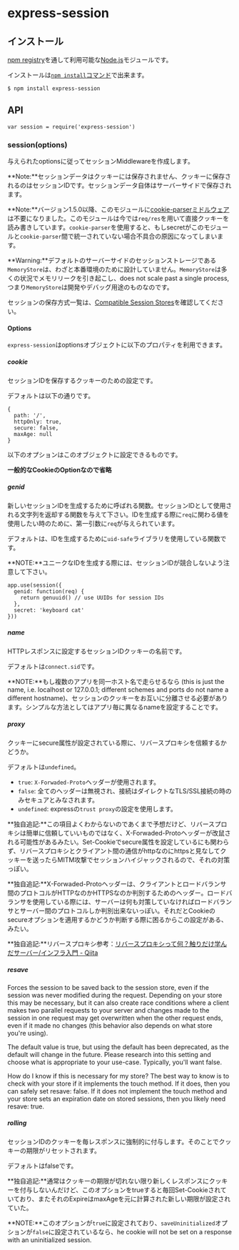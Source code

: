 # express-session

## インストール

[npm registry](https://www.npmjs.com/)を通して利用可能な[Node.js](https://nodejs.org/en/)モジュールです。

インストールは[`npm install`コマンド](https://docs.npmjs.com/getting-started/installing-npm-packages-locally)で出来ます。

```
$ npm install express-session
```

## API

```
var session = require('express-session')
```

### session(options)

与えられたoptionsに従ってセッションMiddlewareを作成します。

**Note:**セッションデータはクッキーには保存されません、クッキーに保存されるのはセッションIDです。セッションデータ自体はサーバーサイドで保存されます。

**Note:**バージョン1.5.0以降、このモジュールに[cookie-parserミドルウェア](https://www.npmjs.com/package/cookie-parser)は不要になりました。このモジュールは今では`req/res`を用いて直接クッキーを読み書きしています。`cookie-parser`を使用すると、もしsecretがこのモジュールと`cookie-parser`間で統一されていない場合不具合の原因になってしまいます。

**Warning:**デフォルトのサーバーサイドのセッションストレージである`MemoryStore`は、わざと本番環境のために設計していません。`MemoryStore`は多くの状況でメモリリークを引き起こし、does not scale past a single process,つまり`MemoryStore`は開発やデバッグ用途のものなのです。

セッションの保存方式一覧は、[Compatible Session Stores](https://www.npmjs.com/package/express-session#compatible-session-stores)を確認してください。

#### Options

`express-session`はoptionsオブジェクトに以下のプロパティを利用できます。

##### cookie

セッションIDを保存するクッキーのための設定です。

デフォルトは以下の通りです。

```
{
  path: '/',
  httpOnly: true,
  secure: false,
  maxAge: null
}
```

以下のオプションはこのオブジェクトに設定できるものです。

**一般的なCookieのOptionなので省略**

##### genid

新しいセッションIDを生成するために呼ばれる関数。セッションIDとして使用される文字列を返却する関数を与えて下さい。IDを生成する際に`req`に関わる値を使用したい時のために、第一引数に`req`が与えられています。

デフォルトは、IDを生成するために`uid-safe`ライブラリを使用している関数です。

**NOTE:**ユニークなIDを生成する際には、セッションIDが競合しないよう注意して下さい。

```
app.use(session({
  genid: function(req) {
    return genuuid() // use UUIDs for session IDs
  },
  secret: 'keyboard cat'
}))
```

##### name

HTTPレスポンスに設定するセッションIDクッキーの名前です。

デフォルトは`connect.sid`です。

**NOTE:**もし複数のアプリを同一ホスト名で走らせるなら (this is just the name, i.e. localhost or 127.0.0.1; different schemes and ports do not name a different hostname)、セッションのクッキーをお互いに分離させる必要があります。シンプルな方法としてはアプリ毎に異なるnameを設定することです。


##### proxy

クッキーにsecure属性が設定されている際に、リバースプロキシを信頼するかどうか。

デフォルトは`undefined`。

+ `true`: `X-Forwaded-Proto`ヘッダーが使用されます。
+ `false`: 全てのヘッダーは無視され、接続はダイレクトなTLS/SSL接続の時のみセキュアとみなされます。
+ `undefined`: expressの`trust proxy`の設定を使用します。

**独自追記:**この項目よくわからないのであくまで予想だけど、リバースプロキシは簡単に信頼していいものではなく、X-Forwaded-Protoヘッダーが改鼠される可能性があるみたい。Set-Cookieでsecure属性を設定しているにも関わらず、リバースプロキシとクライアント間の通信がhttpなのにhttpsと見なしてクッキーを送ったらMITM攻撃でセッションハイジャックされるので、それの対策っぽい。

**独自追記:**X-Forwaded-Protoヘッダーは、クライアントとロードバランサ間のプロトコルがHTTPなのかHTTPSなのか判別するためのヘッダー。ロードバランサを使用している際には、サーバーは何も対策していなければロードバランサとサーバー間のプロトコルしか判別出来ないっぽい。それだとCookieのsecureオプションを適用するかどうか判断する際に困るからこの設定がある、みたい。

**独自追記:**リバースプロキシ参考：[リバースプロキシって何？触りだけ学んだサーバー/インフラ入門 - Qiita](http://qiita.com/growsic/items/fead30272a5fa374ac7b)


##### resave

Forces the session to be saved back to the session store, even if the session was never modified during the request. Depending on your store this may be necessary, but it can also create race conditions where a client makes two parallel requests to your server and changes made to the session in one request may get overwritten when the other request ends, even if it made no changes (this behavior also depends on what store you're using).

The default value is true, but using the default has been deprecated, as the default will change in the future. Please research into this setting and choose what is appropriate to your use-case. Typically, you'll want false.

How do I know if this is necessary for my store? The best way to know is to check with your store if it implements the touch method. If it does, then you can safely set resave: false. If it does not implement the touch method and your store sets an expiration date on stored sessions, then you likely need resave: true.


##### rolling

セッションIDのクッキーを毎レスポンスに強制的に付与します。そのことでクッキーの期限がリセットされます。

デフォルトはfalseです。

**独自追記:**通常はクッキーの期限が切れない限り新しくレスポンスにクッキーを付与しないんだけど、このオプションをtrueすると毎回Set-Cookieされていており、またそれのExpireはmaxAgeを元に計算された新しい期限が設定されていた。

**NOTE:**このオプションが`true`に設定されており、`saveUninitialized`オプションが`false`に設定されているなら、he cookie will not be set on a response with an uninitialized session.
